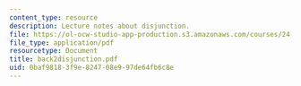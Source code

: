 ```yaml
---
content_type: resource
description: Lecture notes about disjunction.
file: https://ol-ocw-studio-app-production.s3.amazonaws.com/courses/24-954-pragmatics-in-linguistic-theory-fall-2006/0baf98183f9e824708e997de64fb6c8e_back2disjunction.pdf
file_type: application/pdf
resourcetype: Document
title: back2disjunction.pdf
uid: 0baf9818-3f9e-8247-08e9-97de64fb6c8e
---
```

